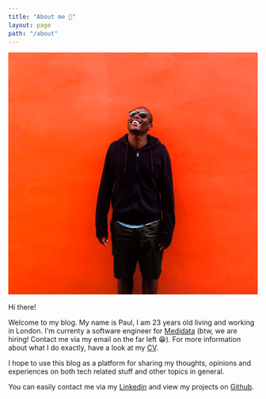 ```yaml
---
title: "About me 🧤"
layout: page
path: "/about"
---
```


![😁](./1.jpg)

Hi there!

Welcome to my blog. My name is Paul, I am 23 years old living and working in London. I'm currenty a software engineer for [Medidata](https://www.mdsol.com/en) (btw, we are hiring! Contact me via my email on the far left 😁). For more information about what I do exactly, have a look at my [CV](./paulwawerucv.pdf).

I hope to use this blog as a platform for sharing my thoughts, opinions and experiences on both tech related stuff and other topics in general.

You can easily contact me via my [Linkedin](https://www.linkedin.com/in/paul-waweru-35652594/) and view my projects on [Github](https://github.com/paulmbw).